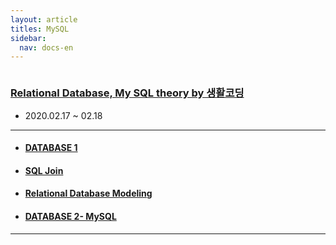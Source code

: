 ```yaml
---
layout: article
titles: MySQL
sidebar:
  nav: docs-en
---
```


<img class="image image--xl" src=""/>



### [Relational Database, My SQL theory by 생활코딩](https://opentutorials.org/course/3160)

+ 2020.02.17 ~ 02.18



---



+ #### [DATABASE 1](https://opentutorials.org/course/3162)    

+ #### [SQL Join](https://opentutorials.org/course/3884)    

+ #### [Relational Database Modeling](https://opentutorials.org/course/3883)    

+ #### [DATABASE 2- MySQL](https://opentutorials.org/course/3161)    




---